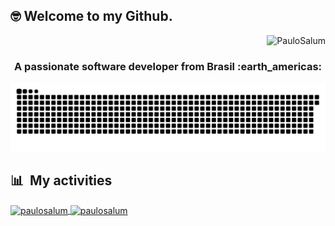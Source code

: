## :nerd_face:	Welcome to my Github.
<p align="Right"> <img src="https://komarev.com/ghpvc/?username=PauloSalum&label=Profile%20views&color=0e75b6&style=flat" alt="PauloSalum" /> </p>

<h3 align="center">A passionate software developer from Brasil :earth_americas:</h3>


<p align="center">
    <img src="https://github.com/PauloSalum/PauloSalum/blob/output/github-contribution-grid-snake.svg">
</p>

 ## 📊 &nbsp;My activities
  <a href="https://github.com/paulosalum">
    <img width=450 height=170 align="center" alt="paulosalum" src="https://github-readme-stats.vercel.app/api?username=paulosalum&theme=midnight-purple&show_icons=true&bg_color=0D1117&hide_border=true&count_private=true" />
  </a>
  <a href="https://github.com/paulosalum">
    <img align="center" alt="paulosalum" src="https://github-readme-stats.vercel.app/api/top-langs/?username=paulosalum&theme=midnight-purple&layout=compact&bg_color=0D1117&hide_border=true&count_private=true" />
  </a>
